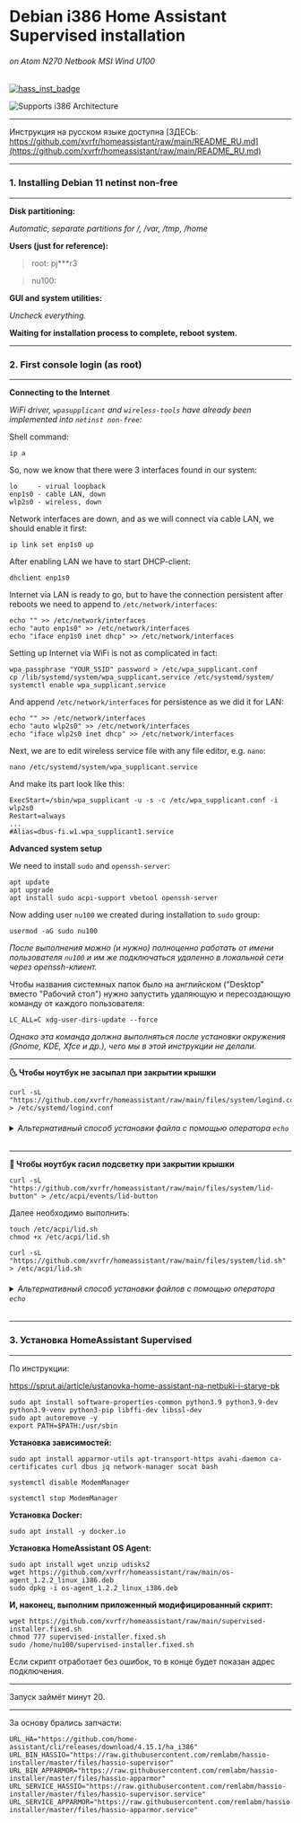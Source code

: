 
# Debian i386 Home Assistant Supervised installation


###### on Atom N270 Netbook MSI Wind U100

[![hass_inst_badge](https://img.shields.io/badge/HomeAssistant-Installer-blue.svg)](https://www.home-assistant.io/)

![Supports i386 Architecture](https://img.shields.io/badge/i386-yes-green.svg)
** **

Инструкция на русском языке доступна [ЗДЕСЬ: https://github.com/xvrfr/homeassistant/raw/main/README_RU.md](https://github.com/xvrfr/homeassistant/raw/main/README_RU.md)

---

### 1. Installing Debian 11 netinst non-free

** **

**Disk partitioning:**

_Automatic, separate partitions for /, /var, /tmp, /home_


**Users (just for reference):**

> root: pj***r3

> nu100: 


**GUI and system utilities:**

_Uncheck everything._

**Waiting for installation process to complete, reboot system.**

** **

### 2. First console login (as root)

** **

**Connecting to the Internet**

_WiFi driver, `wpasupplicant` and `wireless-tools` have already been implemented into `netinst non-free`:_

Shell command:

```Shell
ip a
```

So, now we know that there were 3 interfaces found in our system:
```
lo     - virual loopback
enp1s0 - cable LAN, down
wlp2s0 - wireless, down
```

Network interfaces are down, and as we will connect via cable LAN, we should enable it first:

```
ip link set enp1s0 up
```

After enabling LAN we have to start DHCP-client:
```
dhclient enp1s0
```

Internet via LAN is ready to go, but to have the connection persistent after reboots we need to append to `/etc/network/interfaces`:
```
echo "" >> /etc/network/interfaces
echo "auto enp1s0" >> /etc/network/interfaces
echo "iface enp1s0 inet dhcp" >> /etc/network/interfaces
```
Setting up Internet via WiFi is not as complicated in fact:
```
wpa_passphrase "YOUR_SSID" password > /etc/wpa_supplicant.conf
cp /lib/systemd/system/wpa_supplicant.service /etc/systemd/system/
systemctl enable wpa_supplicant.service
```
And append `/etc/network/interfaces` for persistence as we did it for LAN:
```
echo "" >> /etc/network/interfaces
echo "auto wlp2s0" >> /etc/network/interfaces
echo "iface wlp2s0 inet dhcp" >> /etc/network/interfaces
```
Next, we are to edit wireless service file with any file editor, e.g. `nano`:
```
nano /etc/systemd/system/wpa_supplicant.service
```
And make its part look like this:
```
ExecStart=/sbin/wpa_supplicant -u -s -c /etc/wpa_supplicant.conf -i wlp2s0
Restart=always
...
#Alias=dbus-fi.w1.wpa_supplicant1.service
```

**Advanced system setup**

We need to install `sudo` and `openssh-server`:
```
apt update
apt upgrade
apt install sudo acpi-support vbetool openssh-server 
```

Now adding user `nu100` we created during installation to `sudo` group:
```
usermod -aG sudo nu100
```

_После выполнения можно (и нужно) полноценно работать от имени пользователя `nu100` и им же подключаться удаленно в локальной сети через openssh-клиент._

Чтобы названия системных папок было на английском ("Desktop" вместо "Рабочий стол") нужно запустить удаляющую и пересоздающую команду от каждого пользователя:
```
LC_ALL=C xdg-user-dirs-update --force
```
_Однако эта команда должна выполняться после установки окружения (Gnome, KDE, Xfce и др.), чего мы в этой инструкции не делали._

---

**🌜 Чтобы ноутбук не засыпал при закрытии крышки**
```
curl -sL "https://github.com/xvrfr/homeassistant/raw/main/files/system/logind.conf" > /etc/systemd/logind.conf
```
<h6><details><summary>Альтернативный способ установки файла с помощью оператора <code>echo</code>
</summary>

```
echo "# /etc/systemd/logind.conf" > /etc/systemd/logind.conf
echo "[Login]" >> /etc/systemd/logind.conf
echo "HandleLidSwitch=ignore" >> /etc/systemd/logind.conf
echo "HandleLidSwitchDocked=ignore" >> /etc/systemd/logind.conf
echo "LidSwitchIgnoreInhibited=no" >> /etc/systemd/logind.conf
```
</details></h6>

---

**🔅 Чтобы ноутбук гасил подсветку при закрытии крышки**
```
curl -sL "https://github.com/xvrfr/homeassistant/raw/main/files/system/lid-button" > /etc/acpi/events/lid-button
```

Далее необходимо выполнить:

```
touch /etc/acpi/lid.sh
chmod +x /etc/acpi/lid.sh
```
```
curl -sL "https://github.com/xvrfr/homeassistant/raw/main/files/system/lid.sh" > /etc/acpi/lid.sh
```
<h6><details><summary>Альтернативный способ установки файлов с помощью оператора <code>echo</code>
</summary>

```
echo "event=button/lid.*" > /etc/acpi/events/lid-button
echo "action=/etc/acpi/lid.sh" >> /etc/acpi/events/lid-button
```
```
touch /etc/acpi/lid.sh
chmod +x /etc/acpi/lid.sh
```
```
echo '#!/bin/bash' >  /etc/acpi/lid.sh
echo "" >> /etc/acpi/lid.sh
echo "grep -q close /proc/acpi/button/lid/*/state" >> /etc/acpi/lid.sh
echo "" >> /etc/acpi/lid.sh
echo "if [ $? = 0 ]; then" >> /etc/acpi/lid.sh
echo "    sleep 0.2" >> /etc/acpi/lid.sh
echo "echo \"vbetool dpms off\"" >> /etc/acpi/lid.sh
echo "fi" >> /etc/acpi/lid.sh
echo "" >> /etc/acpi/lid.sh
echo "grep -q open /proc/acpi/button/lid/*/state" >> /etc/acpi/lid.sh
echo "" >> /etc/acpi/lid.sh
echo "if [ $? = 0 ]; then" >> /etc/acpi/lid.sh
echo "    vbetool dpms on" >> /etc/acpi/lid.sh
echo "fi" >> /etc/acpi/lid.sh
```
Проверить результат (необязательно) можно командой:
```
nano /etc/acpi/lid.sh
```
</details></h6>

** **
### 3. Установка HomeAssistant Supervised
** **
По инструкции:

https://sprut.ai/article/ustanovka-home-assistant-na-netbuki-i-starye-pk
```
sudo apt install software-properties-common python3.9 python3.9-dev python3.9-venv python3-pip libffi-dev libssl-dev
sudo apt autoremove -y 
export PATH=$PATH:/usr/sbin
```
**Установка зависимостей:**
```
sudo apt install apparmor-utils apt-transport-https avahi-daemon ca-certificates curl dbus jq network-manager socat bash 
```
```
systemctl disable ModemManager 
```
```
systemctl stop ModemManager 
```
**Установка Docker:**
```
sudo apt install -y docker.io
```
**Установка HomeAssistant OS Agent:**
```
sudo apt install wget unzip udisks2
wget https://github.com/xvrfr/homeassistant/raw/main/os-agent_1.2.2_linux_i386.deb
sudo dpkg -i os-agent_1.2.2_linux_i386.deb
```

**И, наконец, выполним приложенный модифицированный скрипт:**
```
wget https://github.com/xvrfr/homeassistant/raw/main/supervised-installer.fixed.sh
chmod 777 supervised-installer.fixed.sh
sudo /home/nu100/supervised-installer.fixed.sh
```
Если скрипт отработает без ошибок, то в конце будет показан адрес подключения.
** **
Запуск займёт минут 20.
** **
За основу брались запчасти:
```
URL_HA="https://github.com/home-assistant/cli/releases/download/4.15.1/ha_i386"    
URL_BIN_HASSIO="https://raw.githubusercontent.com/remlabm/hassio-installer/master/files/hassio-supervisor"
URL_BIN_APPARMOR="https://raw.githubusercontent.com/remlabm/hassio-installer/master/files/hassio-apparmor"
URL_SERVICE_HASSIO="https://raw.githubusercontent.com/remlabm/hassio-installer/master/files/hassio-supervisor.service"
URL_SERVICE_APPARMOR="https://raw.githubusercontent.com/remlabm/hassio-installer/master/files/hassio-apparmor.service"
```
